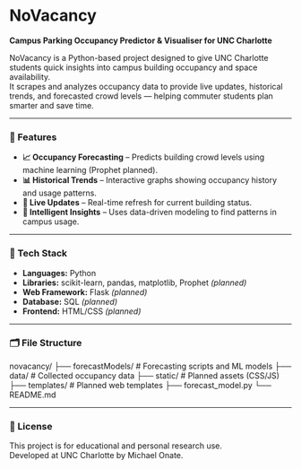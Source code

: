 # NoVacancy  
**Campus Parking Occupancy Predictor & Visualiser for UNC Charlotte**

NoVacancy is a Python-based project designed to give UNC Charlotte students quick insights into campus building occupancy and space availability.  
It scrapes and analyzes occupancy data to provide live updates, historical trends, and forecasted crowd levels — helping commuter students plan smarter and save time.

---

### 🚀 Features
- **📈 Occupancy Forecasting** – Predicts building crowd levels using machine learning (Prophet planned).  
- **📊 Historical Trends** – Interactive graphs showing occupancy history and usage patterns.  
- **🔄 Live Updates** – Real-time refresh for current building status.  
- **🧠 Intelligent Insights** – Uses data-driven modeling to find patterns in campus usage.  

---

### 🧰 Tech Stack
- **Languages:** Python  
- **Libraries:** scikit-learn, pandas, matplotlib, Prophet *(planned)*  
- **Web Framework:** Flask *(planned)*  
- **Database:** SQL *(planned)*  
- **Frontend:** HTML/CSS *(planned)*  

---

### 🗂️ File Structure
novacancy/
├── forecastModels/ # Forecasting scripts and ML models
├── data/ # Collected occupancy data
├── static/ # Planned assets (CSS/JS)
├── templates/ # Planned web templates
├── forecast_model.py
└── README.md


---

### 📄 License
This project is for educational and personal research use.  
Developed at UNC Charlotte by Michael Onate.
